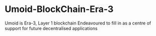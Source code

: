 # Umoid-BlockChain-Era-3
Umoid is Era-3, Layer 1 blockchain Endeavoured to fill in as a centre of support for future decentralised applications
